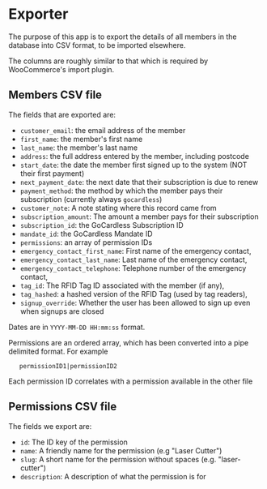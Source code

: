 # Exporter

The purpose of this app is to export the details of all members in the database into CSV format, to be imported elsewhere.

The columns are roughly similar to that which is required by WooCommerce's import plugin.

## Members CSV file
The fields that are exported are:

- `customer_email`: the email address of the member
- `first_name`: the member's first name
- `last_name`: the member's last name
- `address`: the full address entered by the member, including postcode
- `start_date`: the date the member first signed up to the system (NOT their first payment)
- `next_payment_date`: the next date that their subscription is due to renew
- `payment_method`: the method by which the member pays their subscription (currently always `gocardless`)
- `customer_note`: A note stating where this record came from
- `subscription_amount`: The amount a member pays for their subscription
- `subscription_id`: the GoCardless Subscription ID
- `mandate_id`: the GoCardless Mandate ID
- `permissions`: an array of permission IDs
- `emergency_contact_first_name`: First name of the emergency contact,
- `emergency_contact_last_name`: Last name of the emergency contact,
- `emergency_contact_telephone`: Telephone number of the emergency contact,
- `tag_id`: The RFID Tag ID associated with the member (if any),
- `tag_hashed`: a hashed version of the RFID Tag (used by tag readers),
- `signup_override`: Whether the user has been allowed to sign up even when signups are closed


Dates are in `YYYY-MM-DD HH:mm:ss` format. 

Permissions are an ordered array, which has been converted into a pipe delimited format.  For example

```
   permissionID1|permissionID2
```

Each permission ID correlates with a permission available in the other file

## Permissions CSV file

The fields we export are:
- `id`: The ID key of the permission
- `name`: A friendly name for the permission (e.g "Laser Cutter")
- `slug`: A short name for the permission without spaces (e.g. "laser-cutter")
- `description`: A description of what the permission is for
